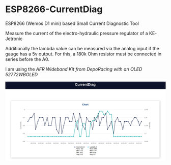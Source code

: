 # ESP8266-CurrentDiag
ESP8266 (Wemos D1 mini) based Small Current Diagnostic Tool

Measure the current of the electro-hydraulic pressure regulator of a KE-Jetronic

Additionally the lambda value can be measured via the analog input if the gauge has a 5v output. For this, a 180k Ohm resistor must be connected in series before the A0.

I am using the *AFR Wideband Kit from DepoRacing with an OLED 52772WBOLED*

![alt text](screenshots/currentDiag.png)
